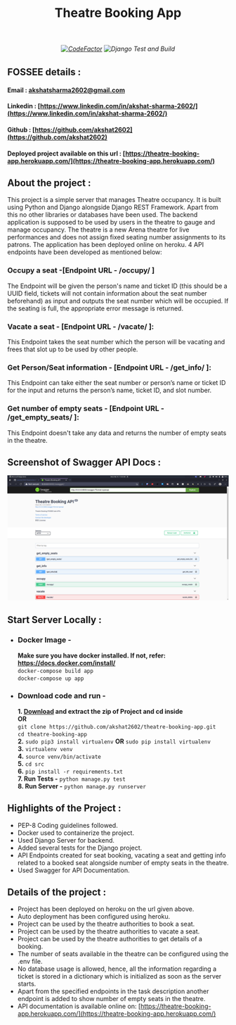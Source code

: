 <h1 align="center">Theatre Booking App </h1>
<br>
<h6 align="center">

[![CodeFactor](https://www.codefactor.io/repository/github/akshat2602/theatre-booking-app/badge)](https://www.codefactor.io/repository/github/akshat2602/theatre-booking-app) 
![Django Test and Build](https://github.com/akshat2602/theatre-booking-app/workflows/Django%20Test%20and%20Build/badge.svg)

</h6>


## FOSSEE details :

#### Email : [akshatsharma2602@gmail.com](mailto:akshatsharma2602@gmail.com)
#### Linkedin : [https://www.linkedin.com/in/akshat-sharma-2602/](https://www.linkedin.com/in/akshat-sharma-2602/)
#### Github : [https://github.com/akshat2602](https://github.com/akshat2602)
#### Deployed project available on this url : [https://theatre-booking-app.herokuapp.com/](https://theatre-booking-app.herokuapp.com/)  

## About the project :
This project is a simple server that manages Theatre occupancy. It is built using Python and Django alongside Django REST Framework. Apart from this no other libraries or databases have been used.
The backend application is supposed to be used by users in the theatre to gauge and manage occupancy. The theatre is a new Arena theatre for live performances and does not assign fixed seating number assignments to its patrons. 
The application has been deployed online on heroku. 4 API endpoints have been developed as mentioned below:

### Occupy a seat -[Endpoint URL - /occupy/ ] 
The Endpoint will be given the person's name and ticket ID (this should be a UUID field, tickets will not contain information about the seat number beforehand) as input and outputs the seat number which will be occupied. If the seating is full, the appropriate error message is returned.

### Vacate a seat - [Endpoint URL - /vacate/ ]: 
This Endpoint takes the seat number which the person will be vacating and frees that slot up to be used by other people.

### Get Person/Seat information - [Endpoint URL - /get_info/<NAME or SEATNUM or TICKETID> ]: 
This Endpoint can take either the seat number or person’s name or ticket ID for the input and returns the person’s name, ticket ID, and slot number.

### Get number of empty seats - [Endpoint URL - /get_empty_seats/ ]:
This Endpoint doesn't take any data and returns the number of empty seats in the theatre. 

## Screenshot of Swagger API Docs :
![Swagger API Docs](https://github.com/akshat2602/theatre-booking-app/blob/master/screenshots/image.png?raw=true)


## Start Server Locally :
* ### Docker Image - 
   **Make sure you have docker installed. If not, refer: https://docs.docker.com/install/** \
   `docker-compose build app` \
   `docker-compose up app`
* ### Download code and run - 
    **1. [Download](https://github.com/akshat2602/theatre-booking-app/archive/master.zip) and extract the zip of Project and cd inside**\
    **OR** \
    `git clone https://github.com/akshat2602/theatre-booking-app.git` \
    `cd theatre-booking-app` \
    **2.** `sudo pip3 install virtualenv`  **OR**  `sudo pip install virtualenv`\
    **3.** `virtualenv venv`\
    **4.** `source venv/bin/activate`\
    **5.** `cd src`\
    **6.** `pip install -r requirements.txt`\
    **7. Run Tests -** `python manage.py test`\
    **8. Run Server -** `python manage.py runserver`


## Highlights of the Project :
* PEP-8 Coding guidelines followed.
* Docker used to containerize the project.
* Used Django Server for backend.
* Added several tests for the Django project.
* API Endpoints created for seat booking, vacating a seat and getting info related to a booked seat alongside number of empty seats in the theatre.
* Used Swagger for API Documentation.


## Details of the project :
 * Project has been deployed on heroku on the url given above.
 * Auto deployment has been configured using heroku.  
 * Project can be used by the theatre authorities to book a seat.
 * Project can be used by the theatre authorities to vacate a seat.
 * Project can be used by the theatre authorities to get details of a booking.
 * The number of seats available in the theatre can be configured using the .env file.
 * No database usage is allowed, hence, all the information regarding a ticket is stored in a dictionary which is initialized as soon as the server starts.
 * Apart from the specified endpoints in the task description another endpoint is added to show number of empty seats in the theatre.
 * API documentation is available online on: [https://theatre-booking-app.herokuapp.com/](https://theatre-booking-app.herokuapp.com/)  

